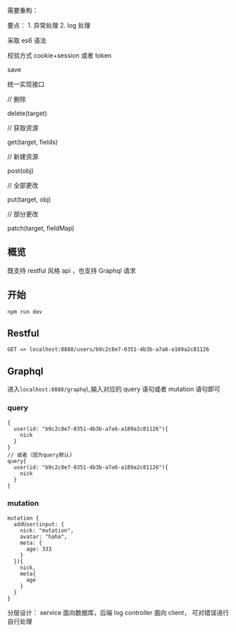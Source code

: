 需要重构：

要点： 1. 异常处理 2. log 处理

采取 es6 语法

校验方式 cookie+session 或者 token

save

统一实现接口

// 删除

delete(target)

// 获取资源

get(target, fields)

// 新建资源

post(obj)

// 全部更改

put(target, obj)

// 部分更改

patch(target, fieldMap)

## 概览

既支持 restful 风格 api ，也支持 Graphql 请求

## 开始

```
npm run dev
```

## Restful

`GET => localhost:8888/users/b9c2c8e7-0351-4b3b-a7a6-a189a2c81126`

## Graphql

进入`localhost:8888/graphql`,输入对应的 query 语句或者 mutation 语句即可

### query

```
{
  user(id: "b9c2c8e7-0351-4b3b-a7a6-a189a2c81126"){
    nick
  }
}
// 或者（因为query默认)
query{
  user(id: "b9c2c8e7-0351-4b3b-a7a6-a189a2c81126"){
    nick
  }
}
```

### mutation

```
mutation {
  addUser(input: {
    nick: "mutation",
    avatar: "haha",
    meta: {
      age: 333
    }
  }){
    nick,
    meta{
      age
    }
  }
}

```

分层设计： service 面向数据库，后端 log
controller 面向 client， 可对错误进行自行处理


  
